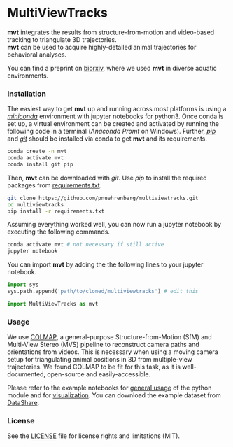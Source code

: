 # MultiViewTracks

**mvt** integrates the results from structure-from-motion and video-based tracking to triangulate 3D trajectories.  
**mvt** can be used to acquire highly-detailed animal trajectories for behavioral analyses.

You can find a preprint on [biorxiv](https://www.biorxiv.org/content/10.1101/571232v1), where we used **mvt** in diverse aquatic environments.

### Installation

The easiest way to get **mvt** up and running across most platforms is using a [*miniconda*](https://docs.conda.io/en/latest/miniconda.html) environment with jupyter notebooks for python3. Once conda is set up, a virtual environment can be created and activated by running the following code in a terminal (*Anaconda Promt* on Windows). Further, [*pip*](https://pypi.org/project/pip/) and [*git*](https://git-scm.com/) should be installed via conda to get **mvt** and its requirements.

```bash
conda create -n mvt
conda activate mvt
conda install git pip
```

Then, **mvt** can be downloaded with *git*. Use *pip* to install the required packages from [requirements.txt](requirements.txt).

```bash
git clone https://github.com/pnuehrenberg/multiviewtracks.git
cd multiviewtracks
pip install -r requirements.txt
```

Assuming everything worked well, you can now run a jupyter notebook by executing the following commands.

```bash
conda activate mvt # not necessary if still active
jupyter notebook
```

You can import **mvt** by adding the the following lines to your jupyter notebook.

```python
import sys
sys.path.append('path/to/cloned/multiviewtracks') # edit this

import MultiViewTracks as mvt
```

### Usage

We use [COLMAP](https://colmap.github.io), a general-purpose Structure-from-Motion (SfM) and Multi-View Stereo (MVS) pipeline to reconstruct camera paths and orientations from videos. This is necessary when using a moving camera setup for triangulating animal positions in 3D from multiple-view trajectories. We found COLMAP to be fit for this task, as it is well-documented, open-source and easily-accessible.

Please refer to the example notebooks for [general usage](examples/scene.ipynb) of the python module and for [visualization](examples/visualization.ipynb). You can download the example dataset from [DataShare](https://datashare.mpcdf.mpg.de/s/WBi3T5Oh8QGjOQb).

### License

See the [LICENSE](LICENSE) file for license rights and limitations (MIT).
